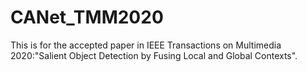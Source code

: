 # CANet_TMM2020
This is for the accepted paper in IEEE Transactions on Multimedia 2020:"Salient Object Detection by Fusing Local and Global Contexts".
